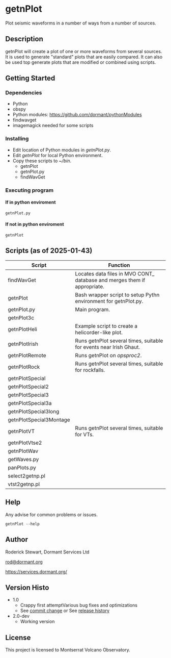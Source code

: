 # getnPlot

Plot seismic waveforms in a number of ways from a number of sources.

## Description

getnPlot will create a plot of one or more waveforms from several sources. It  is used to generate "standard" plots that are easily compared. It can also be used top generate plots that are modified or combined using scripts.

## Getting Started

### Dependencies

* Python
* obspy
* Python modules: https://github.com/dormant/pythonModules
* findwavget
* imagemagick needed for some scripts

### Installing

* Edit location of Python modules in *getnPlot.py*.
* Edit *getnPlot* for local Python environment.
* Copy these scripts to *~/bin*.
	* getnPlot
	* getnPlot.py
	* findWavGet

### Executing program

#### If in python enviroment
```
getnPlot.py
```
#### If not in python enviroment
```
getnPlot
```
## Scripts (as of 2025-01-43)
| Script     | Function                 |
| -----------| -------------------------|
| findWavGet | Locates data files in MVO CONT_ database and merges them if appropriate. |
| getnPlot   | Bash wrapper script to setup Pythn environment for getnPlot.py. |
| getnPlot.py | Main program. |
| getnPlot3c | |
| getnPlotHeli | Example script to create a helicorder-like plot. ||
| getnPlotIrish | Runs getnPlot several times, suitable for events near Irish Ghaut. |
| getnPlotRemote | Runs getnPlot on *opsproc2*. 
| getnPlotRock | Runs getnPlot several times, suitable for rockfalls. |
| getnPlotSpecial | |
| getnPlotSpecial2 | |
| getnPlotSpecial3 | |
| getnPlotSpecial3a | |
| getnPlotSpecial3long | |
| getnPlotSpecial3Montage | |
| getnPlotVT | Runs getnPlot several times, suitable for VTs. |
| getnPlotVtse2 | |
| getnPlotWav | |
| getWaves.py | |
| panPlots.py | |
| select2getnp.pl | |
| vtst2getnp.pl | |

## Help

Any advise for common problems or issues.
```
getnPlot --help
```

## Author

Roderick Stewart, Dormant Services Ltd

rod@dormant.org

https://services.dormant.org/


## Version Histo

* 1.0
    * Crappy first attemptVarious bug fixes and optimizations
    * See [commit change]() or See [release history]()
* 2.0-dev
    * Working version

## License

This project is licensed to Montserrat Volcano Observatory.
